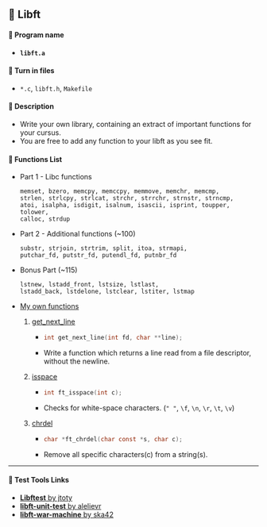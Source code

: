 ## :notebook_with_decorative_cover: Libft

#### :page_facing_up: Program name

- **`libft.a`**

#### :page_facing_up: Turn in files

- `*.c`, `libft.h`, `Makefile`

#### :page_facing_up: Description

- Write your own library, containing an extract of important functions for your cursus.
- You are free to add any function to your libft as you see fit.

#### :page_facing_up: Functions List

- Part 1 - Libc functions

  ```
  memset, bzero, memcpy, memccpy, memmove, memchr, memcmp,
  strlen, strlcpy, strlcat, strchr, strrchr, strnstr, strncmp,
  atoi, isalpha, isdigit, isalnum, isascii, isprint, toupper, tolower,
  calloc, strdup
  ```

- Part 2 - Additional functions (~100)

  ```
  substr, strjoin, strtrim, split, itoa, strmapi,
  putchar_fd, putstr_fd, putendl_fd, putnbr_fd
  ```

- Bonus Part (~115)

  ```
  lstnew, lstadd_front, lstsize, lstlast,
  lstadd_back, lstdelone, lstclear, lstiter, lstmap
  ```

- [My own functions](https://github.com/jwon42/42cursus/tree/master/01_Libft/02_myown)

  1. [get_next_line](https://github.com/jwon42/42cursus/blob/master/01_Libft/02_myown/get_next_line.c)

     - ```c
       int get_next_line(int fd, char **line);
       ```

     - Write a function which returns a line read from a file descriptor, without the newline.

  2. [isspace](https://github.com/jwon42/42cursus/blob/master/01_Libft/02_myown/ft_isspace.c)

     - ```c
       int ft_isspace(int c);
       ```

     - Checks for white-space characters. (`" "`, `\f`, `\n`, `\r`, `\t`, `\v`)

  3. [chrdel](https://github.com/jwon42/42cursus/blob/master/01_Libft/02_myown/ft_chrdel.c)

     - ```c
       char *ft_chrdel(char const *s, char c);
       ```

     - Remove all specific characters(c) from a string(s).


------

#### :link: Test Tools Links

- [**Libftest** by jtoty](https://github.com/jtoty/Libftest)
- [**libft-unit-test** by alelievr](https://github.com/alelievr/libft-unit-test)
- [**libft-war-machine** by ska42](https://github.com/ska42/libft-war-machine)

